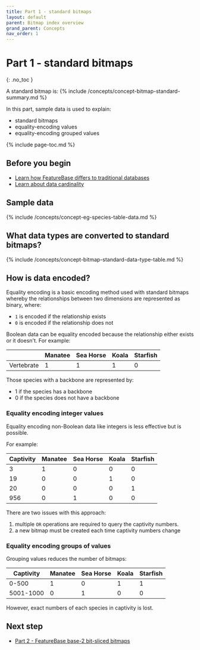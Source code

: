 ```yaml
---
title: Part 1 - standard bitmaps
layout: default
parent: Bitmap index overview
grand_parent: Concepts
nav_order: 1
---
```


# Part 1 - standard bitmaps
{: .no_toc }

A standard bitmap is:
{% include /concepts/concept-bitmap-standard-summary.md %}

In this part, sample data is used to explain:
* standard bitmaps
* equality-encoding values
* equality-encoding grouped values

{% include page-toc.md %}

## Before you begin

* [Learn how FeatureBase differs to traditional databases](/docs/concepts/concepts-home)
* [Learn about data cardinality](/docs/concepts/concepts-home)

## Sample data

{% include /concepts/concept-eg-species-table-data.md %}

## What data types are converted to standard bitmaps?

{% include /concepts/concept-bitmap-standard-data-type-table.md %}

## How is data encoded?

Equality encoding is a basic encoding method used with standard bitmaps whereby the relationships between two dimensions are represented as binary, where:
* `1` is encoded if the relationship exists
* `0` is encoded if the relationship does not

Boolean data can be equality encoded because the relationship either exists or it doesn't. For example:

|  | Manatee | Sea Horse | Koala | Starfish |
|---|---|---|---|---|
| Vertebrate | 1 | 1 | 1 | 0 |

Those species with a backbone are represented by:
* 1 if the species has a backbone
* 0 if the species does not have a backbone

### Equality encoding integer values

Equality encoding non-Boolean data like integers is less effective but is possible.

For example:

| Captivity | Manatee | Sea Horse | Koala | Starfish |
|---|---|---|---|---|
| 3 | 1 | 0 | 0 | 0 |
| 19 | 0 | 0 | 1 | 0 |
| 20 | 0 | 0 | 0 | 1 |
| 956 | 0 | 1 | 0 | 0 |

There are two issues with this approach:
1. multiple `OR` operations are required to query the captivity numbers.
2. a new bitmap must be created each time captivity numbers change

### Equality encoding groups of values

Grouping values reduces the number of bitmaps:

| Captivity | Manatee | Sea Horse | Koala | Starfish |
|---|---|---|---|---|
| 0-500 | 1 | 0 | 1 | 1 |
| 5001-1000 | 0 | 1 | 0 | 0 |

However, exact numbers of each species in captivity is lost.

## Next step

* [Part 2 - FeatureBase base-2 bit-sliced bitmaps](/docs/concepts/concept-fb-bitmaps-pt2-base-2-bit-slice-bitmaps)

<!--
Garrett diagrams:

* https://app.slack.com/client/T2M810Z29/C059DQTQGLB
* https://app.slack.com/client/T2M810Z29/C059DQTQGLB

Content based on:
* https://www.featurebase.com/blog/bitmaps-making-real-time-analytics-real
* https://www.featurebase.com/blog/range-encoded-bitmaps
-->
